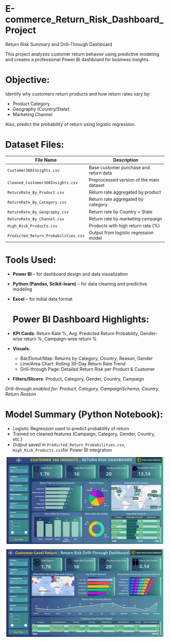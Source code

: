 # E-commerce_Return_Risk_Dashboard_Project
Return Risk Summary and Drill-Through Dashboard

This project analyzes customer return behavior using predictive modeling and creates a professional Power BI dashboard for business insights.

# Objective:
Identify why customers return products and how return rates vary by:
- Product Category
- Geography (Country/State)
- Marketing Channel

Also, predict the probability of return using logistic regression.

# Dataset Files:
| File Name | Description |
|-----------|-------------|
| `Customer360Insights.csv` | Base customer purchase and return data |
| `Cleaned_Customer360Insights.csv` | Preprocessed version of the main dataset |
| `ReturnRate_By_Product.csv` | Return rate aggregated by product |
| `ReturnRate_By_Category.csv` | Return rate aggregated by category |
| `ReturnRate_By_Geography.csv` | Return rate by Country + State |
| `ReturnRate_By_Channel.csv` | Return rate by marketing campaign |
| `High_Risk_Products.csv` | Products with high return rate (%) |
| `Predicted_Return_Probabilities.csv` | Output from logistic regression model |

 # Tools Used:
- **Power BI** – for dashboard design and data visualization
- **Python (Pandas, Scikit-learn)** – for data cleaning and predictive modeling
- **Excel** – for initial data format
  
  # Power BI Dashboard Highlights:
- **KPI Cards**: Return Rate %, Avg. Predicted Return Probability, Gender-wise return %, Campaign-wise return %
- **Visuals**:
  - Bar/Donut/Map: Returns by Category, Country, Reason, Gender
  - Line/Area Chart: Rolling 30-Day Return Rate Trend
  - Drill-through Page: Detailed Return Risk per Product & Customer
- **Filters/Slicers**: Product, Category, Gender, Country, Campaign

 *Drill-through enabled for: Product, Category, CampaignSchema, Country, Return Reason*

 # Model Summary (Python Notebook):
- Logistic Regression used to predict probability of return
- Trained on cleaned features (Campaign, Category, Gender, Country, etc.)
- Output saved in `Predicted_Return_Probabilities.csv`, `High_Risk_Products.csv`for Power BI integration



![image alt](https://github.com/Gayathri-ui-creator/E-commerce-Return-Risk-Dashboard-Project/blob/main/Screenshot%202025-07-02%20223155.png?raw=true)

![image alt](https://github.com/Gayathri-ui-creator/E-commerce-Return-Risk-Dashboard-Project/blob/main/Screenshot%202025-07-02%20223022.png?raw=true)

